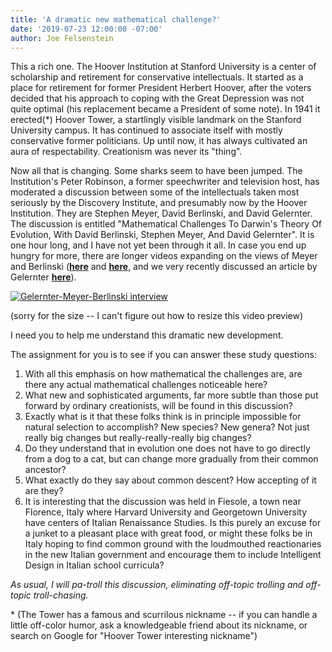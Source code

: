 ```yaml
---
title: 'A dramatic new mathematical challenge?'
date: '2019-07-23 12:00:00 -07:00'
author: Joe Felsenstein
---
```


This a rich one.   The Hoover Institution at Stanford University is a center of scholarship and retirement for
conservative intellectuals.  It started as a place for retirement for former President Herbert Hoover, after the
voters decided that his approach to coping with the Great Depression was not
quite optimal (his replacement
became a President of some note).  In 1941 it erected(*) Hoover Tower, a startlingly visible landmark on
the Stanford University campus.  It has continued to associate itself with mostly conservative former
politicians.  Up until now, it has always cultivated an aura of respectability.  Creationism was never its
"thing".

Now all that is changing.  Some sharks seem to have been jumped.  The Institution's Peter Robinson, a former speechwriter and
television host, has moderated a discussion between some of the intellectuals taken most seriously by the
Discovery Institute, and presumably now by the Hoover Institution.  They are Stephen Meyer, David Berlinski, and David Gelernter. The discussion is entitled
"Mathematical Challenges To Darwin's Theory Of Evolution, With David Berlinski, Stephen Meyer, And David
Gelernter".  It is one hour long, and I have not yet been through it all.  In case you end up hungry for more,
there are longer videos expanding on the views of Meyer and Berlinski (<a
href="https://www.youtube.com/watch?v=FDSpLBNQk5I"><strong>here</strong></a> and <a
href="https://www.youtube.com/watch?v=LuEaJDksxls"><strong>here</strong></a>, and we very recently discussed an
article by Gelernter <a href="https://pandasthumb.org/archives/2019/05/David-Gelernter-gives-up-on-Darwin.html"><strong>here</strong></a>).

[![Gelernter-Meyer-Berlinski interview](http://img.youtube.com/vi/noj4phMT9OE/0.jpg)](http://www.youtube.com/watch?v=noj4phMT9OE)


(sorry for the size -- I can't figure out how to resize this video preview)

I need you to help me understand this dramatic new development.

<!--more-->

The assignment for you is to see if you can answer these study questions:

<ol>
<li> With all this emphasis on how mathematical the challenges are, are there any actual mathematical challenges
noticeable here?</li>

<li> What new and sophisticated arguments, far more subtle than those put forward by ordinary creationists, will
be found in this discussion?</li>

<li> Exactly what is it that these folks think is in principle impossible for natural selection to
accomplish? New species?  New genera?  Not just really big changes but really-really-really big changes?</li>

<li> Do they understand that in evolution one does not have to go directly from a dog to a cat, but can change more gradually from
their common ancestor?</li>

<li> What exactly do they say about common descent?  How accepting of it are they?</li>

<li> It is interesting that the discussion was held in Fiesole, a town near Florence, Italy where Harvard
University and Georgetown University have centers of Italian Renaissance Studies. Is this purely an
excuse for a junket to a pleasant place with great food, or might these folks be in Italy hoping to find common
ground with the loudmouthed reactionaries in the new Italian government and encourage them to include 
Intelligent Design in Italian school curricula?</li>

</ol>

<em>As usual, I will pa-troll this discussion, eliminating off-topic trolling and off-topic troll-chasing.</em>


\* (The Tower has a famous and scurrilous nickname -- if you can handle a little off-color humor, ask a knowledgeable friend about its nickname, or search on Google for "Hoover Tower interesting nickname")

